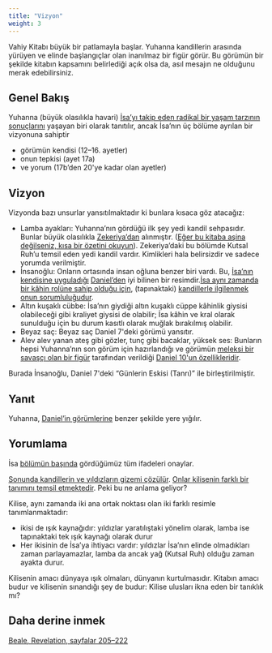 ```yaml
---
title: "Vizyon"
weight: 3
---
```



Vahiy Kitabı büyük bir patlamayla başlar. Yuhanna kandillerin arasında yürüyen ve elinde başlangıçlar olan inanılmaz bir figür görür. Bu görümün bir şekilde kitabın kapsamını belirlediği açık olsa da, asıl mesajın ne olduğunu merak edebilirsiniz.


## Genel Bakış

<a name="2ce0"></a>
Yuhanna (büyük olasılıkla havari) [İsa’yı takip eden radikal bir yaşam tarzının sonuçlarını](https://www.bibleserver.com/TR/Vahiy1%3A9) yaşayan biri olarak tanıtılır, ancak İsa’nın üç bölüme ayrılan bir vizyonuna sahiptir

- görümün kendisi (12–16. ayetler)
- onun tepkisi (ayet 17a)
- ve yorum (17b’den 20'ye kadar olan ayetler)



## Vizyon

<a name="727c"></a>
Vizyonda bazı unsurlar yansıtılmaktadır ki bunlara kısaca göz atacağız:

- Lamba ayakları: Yuhanna’nın gördüğü ilk şey yedi kandil sehpasıdır. Bunlar büyük olasılıkla [Zekeriya’dan](https://www.bibleserver.com/TR/Zekeriya4%3A2-10) alınmıştır. ([Eğer bu kitaba aşina değilseniz, kısa bir özetini okuyun](https://www.youtube.com/watch?v=_106IfO6Kc0)). Zekeriya’daki bu bölümde Kutsal Ruh’u temsil eden yedi kandil vardır. Kimlikleri hala belirsizdir ve sadece yorumda verilmiştir.
- İnsanoğlu: Onların ortasında insan oğluna benzer biri vardı. Bu, [İsa’nın kendisine uyguladığı](https://www.bibleserver.com/search/TR/%C4%B0nsano%C4%9Flu) [Daniel’den](https://www.bibleserver.com/TR/Daniel7%3A13) iyi bilinen bir resimdir.[İsa aynı zamanda bir kâhin rolüne sahip olduğu için](https://www.bibleserver.com/TR/%C4%B0braniler7%3A11-28), (tapınaktaki) [kandillerle ilgilenmek onun sorumluluğudur](https://www.bibleserver.com/TR/M%C4%B1s%C4%B1rdan%20%C3%87%C4%B1k%C4%B1%C5%9F30%3A7).
- Altın kuşaklı cübbe: İsa’nın giydiği altın kuşaklı cüppe kâhinlik giysisi olabileceği gibi kraliyet giysisi de olabilir; İsa kâhin ve kral olarak sunulduğu için bu durum kasıtlı olarak muğlak bırakılmış olabilir.
- Beyaz saç: Beyaz saç Daniel 7'deki görümü yansıtır.
- Alev alev yanan ateş gibi gözler, tunç gibi bacaklar, yüksek ses: Bunların hepsi Yuhanna’nın son görüm için hazırlandığı ve görümün [meleksi bir savaşçı olan bir figür](https://www.bibleserver.com/TR/Daniel10%3A20) tarafından verildiği [Daniel 10'un özellikleridir](https://www.bibleserver.com/TR/Daniel10%3A7).


Burada İnsanoğlu, Daniel 7'deki “Günlerin Eskisi (Tanrı)” ile birleştirilmiştir.


## Yanıt

<a name="d80b"></a>
Yuhanna, [Daniel’in görümlerine](https://www.bibleserver.com/TR/Daniel10%3A8-19) benzer şekilde yere yığılır.


## Yorumlama

<a name="1a72"></a>
İsa [bölümün başında](https://www.bibleserver.com/TR/Vahiy1%3A5) gördüğümüz tüm ifadeleri onaylar.

[Sonunda kandillerin ve yıldızların gizemi çözülür](https://www.bibleserver.com/TR/Vahiy1%3A20). [Onlar kilisenin farklı bir tanımını temsil etmektedir](../../../../content/letters/expl/the-angel-of-the-churches). Peki bu ne anlama geliyor?

Kilise, aynı zamanda iki ana ortak noktası olan iki farklı resimle tanımlanmaktadır:

- ikisi de ışık kaynağıdır: yıldızlar yaratılıştaki yönelim olarak, lamba ise tapınaktaki tek ışık kaynağı olarak durur
- Her ikisinin de İsa’ya ihtiyacı vardır: yıldızlar İsa’nın elinde olmadıkları zaman parlayamazlar, lamba da ancak yağ (Kutsal Ruh) olduğu zaman ayakta durur.


Kilisenin amacı dünyaya ışık olmaları, dünyanın kurtulmasıdır. Kitabın amacı budur ve kilisenin sınandığı şey de budur: Kilise ulusları ikna eden bir tanıklık mı?

## Daha derine inmek

[Beale, Revelation, sayfalar 205–222](../../../../about/ressources/index.html#aune_rev)

[](https://github.com/revelation-today/revelation-today/blob/main/exampleSite/content/docs/content/letters/expl/the-vision.tr.md)
